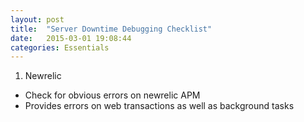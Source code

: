 ```yaml
---
layout: post
title:  "Server Downtime Debugging Checklist"
date:   2015-03-01 19:08:44
categories: Essentials
---
```


1. Newrelic
* Check for obvious errors on newrelic APM 
* Provides errors on web transactions as well as background tasks
